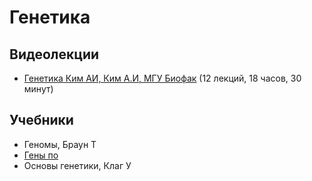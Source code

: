 # Генетика

## Видеолекции

* [Генетика Ким АИ, Ким А.И, МГУ Биофак](https://teach-in.ru/course/genetics-kim) (12 лекций, 18 часов, 30 минут)

## Учебники

* Геномы, Браун Т
* [Гены по](https://disk.yandex.ru/i/hBKCrr6EL9-fOw)
* Основы генетики, Клаг У

